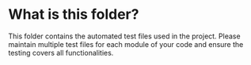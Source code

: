 # What is this folder?
This folder contains the automated test files used in the project.
Please maintain multiple test files for each module of your code and ensure the testing covers all functionalities.
